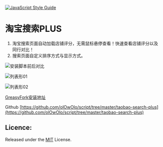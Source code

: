 [![JavaScript Style Guide](https://img.shields.io/badge/code_style-standard-brightgreen.svg)](https://standardjs.com)
# 淘宝搜索PLUS
1. 淘宝搜索页面自动加载店铺评分，无需鼠标悬停查看！快速查看店铺评分以及同行对比！
2. 搜索页面自定义排序方式与显示方式。

![安装脚本前后对比](https://raw.githubusercontent.com/olOwOlo/script/master/taobao-search-plus/img/taobao01.jpg)

![列表形01](https://raw.githubusercontent.com/olOwOlo/script/master/taobao-search-plus/img/taobao02.png)

![列表形02](https://raw.githubusercontent.com/olOwOlo/script/master/taobao-search-plus/img/taobao03.png)

[GreasyFork安装地址](https://greasyfork.org/zh-CN/scripts/32140-淘宝搜索plus)

Github [https://github.com/olOwOlo/script/tree/master/taobao-search-plus](https://github.com/olOwOlo/script/tree/master/taobao-search-plus)
## Licence:
Released under the [MIT](https://opensource.org/licenses/MIT) License.